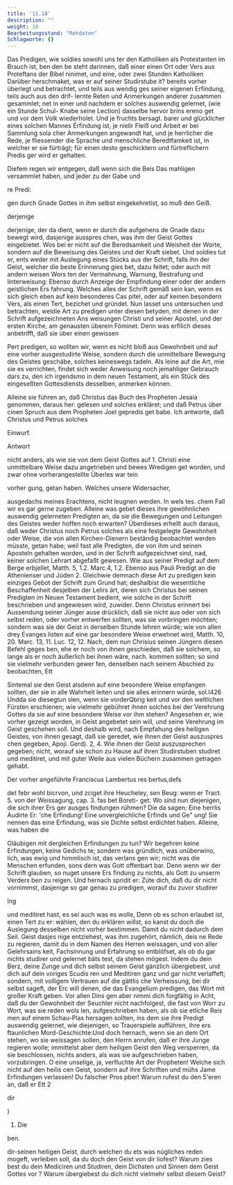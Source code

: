 ```yaml
---
title: '11.18'
description: ""
weight: 18
Bearbeitungsstand: "Rohdaten"
Schlagworte: {}
---
```

<!-- Seite 534 -->

Das Predigen, wie soldies sowohl uns ter den Katholiken als Protestanten im Brauch ist, ben den be steht darinnen, daß einer einen Ort oder Vers aus Proteftans der Bibel ninimet, und eine, oder zwei Stunden Katholiken Darüber herschmaket, was er auf seiner Studirstube it? bereits vorher überlegt und betrachtet, und teils aus wendig ges seiner eigenen Erfindung, teils auch aus den drif- lernte Reten und Anmerkungen anderer zusammen gesammlet; net in einer und nachdem er solches auswendig gelernet, (wie ein Stunde Schul- Knabe seine Lection) dasselbe hervor brins ereno get und vor dem Volk wiederholet. Und je fruchts bersagt. barer und glücklicher eines solchen Mannes Érfindung ist, je nielir Fleiß und Arbeit er bei Sammlung sola cher Anmerkungen angewandt hat, und je herrlicher die Rede, je fliessender die Sprache und menschliche Beredtfamkeit ist, in welcher er sie fürträgt; für einen desto geschicktern und fürtreflichern Predis ger wird er gehalten.

Diefem regen wir entgegen, daß wenn sich die Beis Das mahligen versammlet haben, und jeder zu der Gabe und

re Predi:

gen durch Gnade Gottes in ihm selbst eingekehretist, so muß den Geiß.

derjenige

<!-- Seite 536 -->

derjenige, der da dient, wenn er durch die aufgehens de Gnade dazu bewegt wird, dasjenige ausspres chen, was ihm der Geist Gottes eingebietet. Wos bei er nicht auf die Beredsamkeit und Weisheit der Worte, sondern auf die Beweisung des Geistes und der Kraft siebet. Und soldies tut er, ents weder mit Auslegung eines Stücks aus der Schrift, falls ihn der Geist, welcher die beste Erinnerung gies bet, dazu feitet; oder auch mit andern weisen Wors ten der Vermahnung, Warnung, Bestrafung und linterweisung: Ebenso durch Anzeige der Empfindung einer oder der andern geistlichen Ers fahrung. Welches alles der Schrift gemäß sein kan, wenn es sich gleich eben auf kein besonderes Cas pitel, oder auf keinen besondern Vers, als einen Tert, bezichet und gründet. Nun lasset uns untersuchen und betrachten, weldie Art zu predigen unter diesen betyden, mit denen in der Schrift aufgezeichneten Ans weisungen Christi und seiner Apostel, und der ersten Kirche, am genausten überein Fóminet. Denn was erfilich dieses anbetrifft, daß sie über einen gewissen

Pert predigen, so wollten wir, wenn es nicht bloß aus Gewohnbeit und auf eine vorher ausgestudirte Weise, sondern durch die unmittelbare Bewegung des Geistes geschäbe, solches keineswegs tadeln. Als leine auf die Art, mie sie es verrichten, findet sich weder Anweisung noch jemahliger Gebrauch dars zu, den ich irgendsmo in dem neuen Testament, als ein Stück des eingeseßten Gottesdiensts desselben, anmerken können.

Alleine sie führen an, daß Christus das Buch des Propheten Jesaia genommen, daraus her: gelesen und solches erkläret; und daß Petrus über cinen Spruch aus dem Propheten Joel gepredis get babe. Ich antworte, daß Christus und Petrus solches

Einwurf.

Antwort
<!-- Seite 537 -->

nicht anders, als wie sie von dem Geist Gottes auf 1. Christi eine unmittelbare Weise dazu angetrieben und bewes Wredigen get worden, und zwar ohne vorherangestellte Überles war tein

vorher gung, getan haben. Welches unsere Widersacher,

ausgedachs meines Erachtens, nicht leugnen werden. In wels tes. chem Fall wir es gar gerne zugeben. Alleine was gebet dieses ihre gewöhnlichen auswendig gelerneten Predigten an, da sie die Bewegungen und Leitungen des Geistes weder hoffen noch erwarten? Überdieses erhellt auch daraus, daß weder Christus noch Petrus solches als eine festgelegte Gewohnheit oder Weise, die von allen Kirchen-Dienern beständig beobachtet werden müsste, getan habe; weil fast alle Predigten, die von ihm und seinen Aposteln gehalten worden, und in der Schrift aufgezeichnet sind, nad, keiner solchen Lehrart abgefaßt gewesen. Wie aus seiner Predigt auf dem Berge erbjellet, Matth. 5, 1.2. Marc.4, 1.2. Ebenso aus Pauli Predigt an die Athenienser und Júden 2. Gleichwie demnach diese Art zu predigen kein einziges Gebot der Schrift zum Grund hat; deshalbist die wesentliche Beschaffenheit desjelben der Lelirs ärt, deren sich Christus bei seinen Predigten im Neuen Testament bedient, wie solche in der Schrift beschrieben und angewiesen wird, zuwider. Denn Christus erinnert bei Aussendung seiner Jünger ause drücklich, daß sie nicht aus oder von sich selbst reden, oder vorher entwerfen sollten, was sie vorbringen möchten; sondern was sie der Geist in derselben Stunde lehren würde; wie von allen drey Evanges listen auf eine gar besondere Weise erwehnet wird, Matth. 10, 20. Marc. 13, 11. Luc. 12, 12. Nach, dem nun Chrisius seinen Jüngern diesen Befehl geges ben, ehe er noch von ihnen geschieden, daß sie solchem, so lange als er noch äußerlich bei ihnen wäre, nach. kommen sollten; so sind sie vielmehr verbunden gewer fen, denselben nach seinem Abschied zu beobachten, Ett

<!-- Seite 538 -->
Sintemal sie den Geist alsdenn auf eine besondere Weise empfangen sollten, der sie in alle Wahrheit leiten und sie alles erinnern würde, sol.I426 Undda sie diesegtun slen, wenn sie vorderQbrig keit und vor den weltlichen Fürsten erschienen; wie vielmehr gebühret ihnen solches bei der Verehrung Gottes da sie auf eine besondere Weise vor ihm stehen? Angesehen er, wie vorher gezeigt worden, in Geist angebetet sein will, und seine Verehrung im Geist geschehen soll. Und deshalb
 wird, nach Empfahung des heiligen Geistes, von ihnen gesagt, daß sie geredet, wie ihnen der Geist auszuspres chen gegeben, Apoji. Gerd). 2, 4. Wie ihnen der Geist auszusprechen gegeben; nicht, worauf sie schon zu Hause auf ihren Studirstuben studiret und meditiret, und mit guter Weile aus vielen Büchern zusammen getragen gehabt.

Der vorher angeführte Franciscus Lambertus res bertus,defs

det febr wohl bicrvon, und zciget ihre Heucheley, sen Beug: wenn er Tract. 5. von der Weissagung, cap. 3. fas bet Boreti- get: Wo sind nun diejenigen, die sich ihrer Ers ger ausges findungen rúhmen? Die da sagen: Eine herrlis Audirte Er: 'che Erfindung! Eine unvergleichliche Erfinds und Ge" ung! Sie nennen das eine Erfindung, was sie Dichte selbst erdichtet haben. Alleine, was haben die

Gläubigen mit dergleichen Erfindungen zu tun? Wir begehren keine Erfindungen, keine Gedichs te; sondern was gründlich, was unüberwino, lich, was ewig und himmlisch ist, das verlans gen wir; nicht was die Menschen erfunden, sons dern was Gott offenbart bar. Denn wenn wir der Schrift glauben, so nuget unsere Ers findung zu nichts, als Gott zu unserm Verders ben zu reigen. Und hernach spridit er: Zúte dich, daß du dir nicht vornimmst, dasjenige so gar genau zu predigen, worauf du zuvor studirer

îng

<!-- Seite 539 -->

und meditiret hast, es sei auch was es wolle, Denn ob es schon erlaubet ist, einen Tert zu er: wählen, den du erklären willst, so kanst du doch die Auslegung desselben nicht vorher bestimmen. Damit du nicht dadurch dem Seil. Geist dasjes nige entziehest, was ihm zugehört, nämlich, deis ne Rede zu regieren, damit du in dem Namen des Herren weissagen, und von aller Gelehrsains keit, Fachsinnung und Erfahrung so entblöfset, als ob du gar nichts studirer und gelernet bäts test, da stehen mögest. Indem du dein Berz, deine Zunge und dich selbst seinem Geist gänzlich übergiebest, und dich auf dein voriges Scudis ren und Meditiren ganz und gar nicht verlaffeft; sondern, mit volligem Vertrauen auf die gättlis che Verheissung, bei dir selbst sageft, der Erc will denen, die das Evangelium predigen, das Wort mit großer Kraft geben. Vor allen Dins gen aber nimmi dich forgfältig in Acht, daß du der Gewohnbeit der Seuchler nicht nachfolgest, die fast von Worr zu Wort, was sie reden wols len, aufgeschrieben haben, als ob sie etliche Reis men auf einem Schau-Plas hersagen sollten, ins dem sie ihre Predigt auswendig gelernet, wie diejenigen, so Trauerspiele aufführen, ihre ers ftaunlichen Mord-Geschichte:Und doch hernach, wenn sie an dem Ort stehen, wo sie weissagen sollen, den Herrn anrufen, daß er ihre Junge regieren wolle; immittelst aber dem heiligen Geist den Weg versperren, da sie beschlossen, nichts anders, als was sie aufgeschrieben haben, vorzubringen. O eine unselige, ja, verfluchte Art der Propheten! Welche sich nicht auf den heilis cen Geist, sondern auf ihre Schriften und mühs Jame Erfindungen verlassen! Du falscher Pros pber! Warum rufest du den 5'eren an, daß er Ett 2

dir




)


1. Die

ben.
<!-- Seite 540 -->
dir-seinen heiligen Geist, durch welchen du ets was núgliches reden mogeft, verleiben soll, da du doch den Geist von dir liofest? Warum zies best du dein Mediciren und Studiren, dein Dichsten und Sinnen dem Geist Gottes vor ? Warum übergiebest du dich nicht vielmehr selbst diesem Geist?

